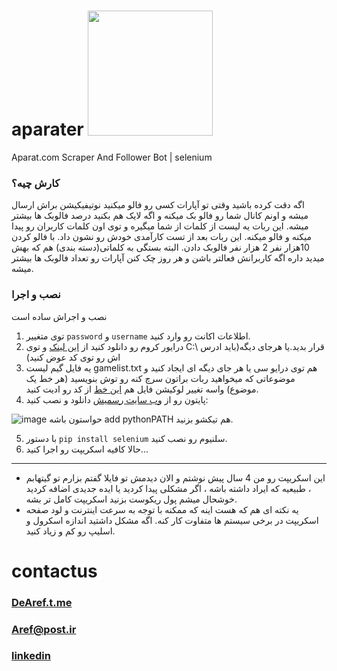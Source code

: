 # aparater <img src="[https://camo.githubusercontent.com/...](https://upload.wikimedia.org/wikipedia/en/thumb/2/20/Aparat_logo_colour.svg/1200px-Aparat_logo_colour.svg.png)" data-canonical-src="[https://gyazo.com/eb5c5741b6a9a16c692170a41a49c858.png](https://upload.wikimedia.org/wikipedia/en/thumb/2/20/Aparat_logo_colour.svg/1200px-Aparat_logo_colour.svg.png)" width="200"/>

Aparat.com Scraper And Follower Bot | selenium

### کارش چیه؟
اگه دقت کرده باشید وقتی تو آپارات کسی رو فالو میکنید نوتیفیکیشن براش ارسال میشه و اونم کانال شما رو فالو بک میکنه و اگه لایک هم بکنید درصد فالوبک ها بیشتر میشه.
این ربات یه لیست از کلمات از شما میگیره و توی اون کلمات کاربران رو پیدا میکنه و فالو میکنه.
این ربات بعد از تست کارآمدی خودش رو نشون داد. با فالو کردن 10هزار نفر 2 هزار نفر فالوبک دادن. البته بستگی به کلماتی(دسته بندی) هم که بهش میدید داره اگه کاربرانش فعالتر باشن و هر روز چک کنن آپارات رو تعداد فالوبک ها بیشتر میشه.

### نصب و اجرا
نصب و اجراش ساده است

1. توی متغییر `password` و `username` اطلاعات اکانت رو وارد کنید.
2. درایور کروم رو دانلود کنید از [این لینک](https://chromedriver.chromium.org/downloads) و توی C:\ قرار بدید.یا هرجای دیگه(باید ادرس اش رو توی کد عوض کنید)
3. یه فایل گیم لیست gamelist.txt هم توی درایو سی یا هر جای دیگه ای ایجاد کنید و موضوعاتی که میخواهید ربات براتون سرچ کنه رو توش بنویسید (هر خط یک موضوع) واسه تغییر لوکیشن فایل هم [این خط](https://github.com/DeAref/aparater/blob/ce3f5c3008b207db011bbeb9adbc1b138c33b222/app.py#L53) از کد رو ادیت کنید.
4. پایتون رو از [وب سایت رسمیش](https://www.python.org/downloads/) دانلود و نصب کنید:

![image](https://github.com/DeAref/aparater/assets/95649368/fa3530ea-90f8-4356-86b0-8f88d19846b0)
حواستون باشه add pythonPATH هم تیکشو بزنید.

5. با دستور `pip install selenium` سلنیوم رو نصب کنید.
6. حالا کافیه اسکریپت رو اجرا کنید...

----------------
* این اسکریپت رو من 4 سال پیش نوشتم و الان دیدمش تو فایلا گفتم بزارم تو گیتهابم ، طبیعیه که ایراد داشته باشه ، اگر مشکلی پیدا کردید یا ایده جدیدی اضافه کردید خوشحال میشم پول ریکوست بزنید اسکریپت کامل تر بشه.
* یه نکته ای هم که هست اینه که ممکنه با توجه به سرعت اینترنت و لود صفحه اسکریپت در برخی سیستم ها متفاوت کار کنه. اگه مشکل داشتید اندازه اسکرول و اسلیپ رو کم و زیاد کنید.

# contactus
### [DeAref.t.me](https://DeAref.t.me)
### [Aref@post.ir](mailto://aref@post.ir)
### [linkedin](https://www.linkedin.com/in/dearef)

